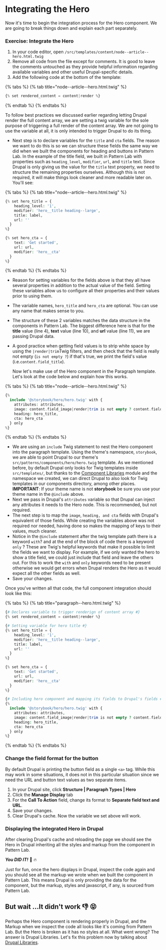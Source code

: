 # Integrating the Hero

Now it's time to begin the integration process for the Hero component. We are going to break things down and explain each part separately.

### Exercise: Integrate the Hero

1. In your code editor, open `/src/templates/content/node--article--hero.html.twig`
2. Remove all code from the file except for comments. It is good to leave the comments untouched as they provide helpful information regarding available variables and other useful Drupal-specific details.
3. Add the following code at the bottom of the template:

{% tabs %}
{% tab title="node--article--hero.html.twig" %}
```php
{% set rendered_content = content|render %}
```
{% endtab %}
{% endtabs %}

To follow best practices we discussed earlier regarding letting Drupal render the full content array, we are setting a twig variable for the sole purpose of triggering a full render of the content array. We are not going to use the variable at all, it is only intended to trigger Drupal to do its thing.

* Next step is to declare variables for the `title` and `cta` fields. The reason we want to do this is so we can structure these fields the same way we did when we built the components for heading and buttons in Pattern Lab.  In the example of the title field, we built in Pattern Lab with properties such as `heading_level`, `modifier`, `url`, and `title` text.  Since Drupal is only giving us the value for the `title` text property, we need to structure the remaining properties ourselves.  Although this is not required, it will make things look cleaner and more readable later on.  You'll see:

{% tabs %}
{% tab title="node--article--hero.html.twig" %}
```php
{% set hero_title = {
    heading_level: '1',
    modifier: 'hero__title heading--large',
    title: label,
    url: ''
  }
%}

{% set hero_cta = {
    text: 'Get started',
    url: url,
    modifier: 'hero__cta'
  }
%}
```
{% endtab %}
{% endtabs %}

* Reason for setting variables for the fields above is that they all have several properties in addition to the actual value of the field. Setting these variables allow us to configure all their properties and their values prior to using them.
* The variable names, `hero_title` and `hero_cta` are optional.  You can use any name that makes sense to you.
* The structure of these 2 variables matches the data structure in the components in Pattern Lab.  The biggest difference here is that for the **title** value (line 4), **text** value (line 10), and **url** value (line 11), we are passing Drupal data.
*   A good practice when getting field values is to strip white space by using the `|render|trim`Twig filters, and then check that the field is really not empty (`is not empty ?`) if that's true, we print the field's value (i.e.`content.field_title`).

    Now let's make use of the Hero component in the Paragraph template. Let's look at the code below and explain how this works.

{% tabs %}
{% tab title="node--article--hero.html.twig" %}
```php
{%
  include '@storybook/hero/hero.twig' with {
    attributes: attributes,
    image: content.field_image|render|trim is not empty ? content.field_image,
    heading: hero_title,
    cta: hero_cta
  } only
%}
```
{% endtab %}
{% endtabs %}

* We are using an `include` Twig statement to nest the Hero component into the paragraph template. Using  the  theme's namespace, `storybook`, we are able to point  Drupal to our  theme's `src/patterns/components/hero/hero.twig`  template.  As  we mentioned before, by default Drupal only looks for Twig templates inside  `src/templates/`, but thanks to the  [Component Libraries](https://www.drupal.org/project/components) module and the namespace we created, we can direct Drupal to also look for Twig templates in our components directory, among other places. \
  **IMPORTANT**:  If your theme name is not **storybook** be sure you use your theme name in the `@include` above.
* Next we pass in Drupal's `attributes` variable so that Drupal  can inject any attributes it needs to the Hero node.  This is recommended, but not required.
* The next step is to  map the `image`, `heading, and cta` fields with  Drupal's equivalent of those fields.  While creating the variables above was not required nor needed, having done so makes  the mapping of keys to their values, much cleaner.
* Notice in the `@include` statement after the twig template path there is a keyword `with`? and at the end of the block of code there is a keyword `only` ?   These are Twig's helpful keywords that make it possible to limit the fields we want to display.  For example, if we  only wanted the hero to show a title field,  we could just include that field and leave the others out.  For this to work the `with` and `only` keywords need to be present otherwise we would get errors when Drupal renders the Hero as it would expect all the other fields as well.
* Save your changes.

Once you've written all that code, the full component integration should look like this:

{% tabs %}
{% tab title="paragraph--hero.html.twig" %}
```php
{# Declares variable to trigger renderign of content array #}
{% set rendered_content = content|render %}

{# Setting variable for hero title #}
{% set hero_title = {
    heading_level: '1',
    modifier: 'hero__title heading--large',
    title: label,
    url: ''
  }
%}

{% set hero_cta = {
    text: 'Get started',
    url: url,
    modifier: 'hero__cta'
  }
%}

{# Including hero component and mapping its fields to Drupal's fields #}
{%
  include '@storybook/hero/hero.twig' with {
    attributes: attributes,
    image: content.field_image|render|trim is not empty ? content.field_image,
    heading: hero_title,
    cta: hero_cta
  } only
%}
```
{% endtab %}
{% endtabs %}

### Change the field format for the button

By default Drupal is printing the button field as a single `<a>` tag. While this may work in some situations, it does not in this particular situation since we need the URL and button text values as two separate items.

1. In your Drupal site, click **Structure | Paragraph Types | Hero**
2. Click the **Manage Display** tab
3. For the **Call To Action** field, change its format to **Separate field text and URL**.
4. Save your changes.
5. Clear Drupal's cache.  Now the variable we set above will work.

### Displaying the integrated Hero in Drupal

After clearing Drupal's cache and reloading the page we should see the Hero in Drupal inheriting all the styles and markup from the component in Pattern Lab.

_**You DID IT!**_ 🙌 🔥

Just for fun, once the hero displays in Drupal, inspect the code again and you should see all the markup we wrote when we built the component in Pattern Lab. This means Drupal is only providing the data for the component, but the markup, styles and javascript, if any, is sourced from Pattern Lab.

## But wait ...It didn't work 👎 😝

Perhaps the Hero component is rendering properly in Drupal, and the Markup when we inspect the code all looks like it's coming from Pattern Lab. But the Hero is broken as it has no styles at all. What went wrong? The answer is Drupal Libraries. Let's fix this problem now by talking about [Drupal Libraries](drupal-libraries.md).
